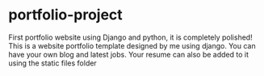 # portfolio-project
First portfolio website using Django and python, it is completely polished!
This is a website portfolio template designed by me using django. 
You can have your own blog and latest jobs.
Your resume can also be added to it using the static files folder
